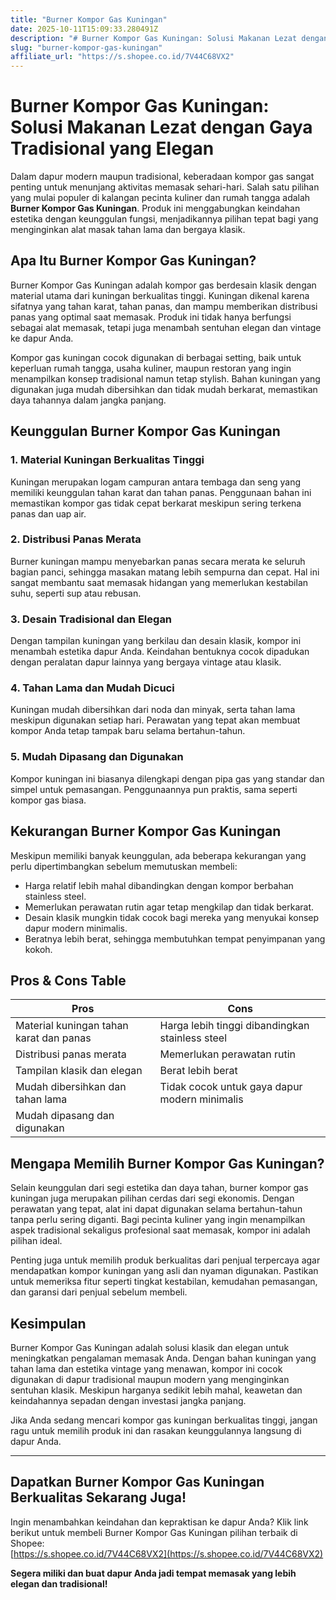 ```yaml
---
title: "Burner Kompor Gas Kuningan"
date: 2025-10-11T15:09:33.280491Z
description: "# Burner Kompor Gas Kuningan: Solusi Makanan Lezat dengan Gaya Tradisional yang Elegan..."
slug: "burner-kompor-gas-kuningan"
affiliate_url: "https://s.shopee.co.id/7V44C68VX2"
---
```

# Burner Kompor Gas Kuningan: Solusi Makanan Lezat dengan Gaya Tradisional yang Elegan

Dalam dapur modern maupun tradisional, keberadaan kompor gas sangat penting untuk menunjang aktivitas memasak sehari-hari. Salah satu pilihan yang mulai populer di kalangan pecinta kuliner dan rumah tangga adalah **Burner Kompor Gas Kuningan**. Produk ini menggabungkan keindahan estetika dengan keunggulan fungsi, menjadikannya pilihan tepat bagi yang menginginkan alat masak tahan lama dan bergaya klasik.

## Apa Itu Burner Kompor Gas Kuningan?

Burner Kompor Gas Kuningan adalah kompor gas berdesain klasik dengan material utama dari kuningan berkualitas tinggi. Kuningan dikenal karena sifatnya yang tahan karat, tahan panas, dan mampu memberikan distribusi panas yang optimal saat memasak. Produk ini tidak hanya berfungsi sebagai alat memasak, tetapi juga menambah sentuhan elegan dan vintage ke dapur Anda.

Kompor gas kuningan cocok digunakan di berbagai setting, baik untuk keperluan rumah tangga, usaha kuliner, maupun restoran yang ingin menampilkan konsep tradisional namun tetap stylish. Bahan kuningan yang digunakan juga mudah dibersihkan dan tidak mudah berkarat, memastikan daya tahannya dalam jangka panjang.

## Keunggulan Burner Kompor Gas Kuningan

### 1. Material Kuningan Berkualitas Tinggi

Kuningan merupakan logam campuran antara tembaga dan seng yang memiliki keunggulan tahan karat dan tahan panas. Penggunaan bahan ini memastikan kompor gas tidak cepat berkarat meskipun sering terkena panas dan uap air.

### 2. Distribusi Panas Merata

Burner kuningan mampu menyebarkan panas secara merata ke seluruh bagian panci, sehingga masakan matang lebih sempurna dan cepat. Hal ini sangat membantu saat memasak hidangan yang memerlukan kestabilan suhu, seperti sup atau rebusan.

### 3. Desain Tradisional dan Elegan

Dengan tampilan kuningan yang berkilau dan desain klasik, kompor ini menambah estetika dapur Anda. Keindahan bentuknya cocok dipadukan dengan peralatan dapur lainnya yang bergaya vintage atau klasik.

### 4. Tahan Lama dan Mudah Dicuci

Kuningan mudah dibersihkan dari noda dan minyak, serta tahan lama meskipun digunakan setiap hari. Perawatan yang tepat akan membuat kompor Anda tetap tampak baru selama bertahun-tahun.

### 5. Mudah Dipasang dan Digunakan

Kompor kuningan ini biasanya dilengkapi dengan pipa gas yang standar dan simpel untuk pemasangan. Penggunaannya pun praktis, sama seperti kompor gas biasa.

## Kekurangan Burner Kompor Gas Kuningan

Meskipun memiliki banyak keunggulan, ada beberapa kekurangan yang perlu dipertimbangkan sebelum memutuskan membeli:

- Harga relatif lebih mahal dibandingkan dengan kompor berbahan stainless steel.
- Memerlukan perawatan rutin agar tetap mengkilap dan tidak berkarat.
- Desain klasik mungkin tidak cocok bagi mereka yang menyukai konsep dapur modern minimalis.
- Beratnya lebih berat, sehingga membutuhkan tempat penyimpanan yang kokoh.

## Pros & Cons Table

| Pros                                              | Cons                                             |
|---------------------------------------------------|--------------------------------------------------|
| Material kuningan tahan karat dan panas          | Harga lebih tinggi dibandingkan stainless steel|
| Distribusi panas merata                          | Memerlukan perawatan rutin                     |
| Tampilan klasik dan elegan                       | Berat lebih berat                             |
| Mudah dibersihkan dan tahan lama               | Tidak cocok untuk gaya dapur modern minimalis |
| Mudah dipasang dan digunakan                     |                                              |

## Mengapa Memilih Burner Kompor Gas Kuningan?

Selain keunggulan dari segi estetika dan daya tahan, burner kompor gas kuningan juga merupakan pilihan cerdas dari segi ekonomis. Dengan perawatan yang tepat, alat ini dapat digunakan selama bertahun-tahun tanpa perlu sering diganti. Bagi pecinta kuliner yang ingin menampilkan aspek tradisional sekaligus profesional saat memasak, kompor ini adalah pilihan ideal.

Penting juga untuk memilih produk berkualitas dari penjual terpercaya agar mendapatkan kompor kuningan yang asli dan nyaman digunakan. Pastikan untuk memeriksa fitur seperti tingkat kestabilan, kemudahan pemasangan, dan garansi dari penjual sebelum membeli.

## Kesimpulan

Burner Kompor Gas Kuningan adalah solusi klasik dan elegan untuk meningkatkan pengalaman memasak Anda. Dengan bahan kuningan yang tahan lama dan estetika vintage yang menawan, kompor ini cocok digunakan di dapur tradisional maupun modern yang menginginkan sentuhan klasik. Meskipun harganya sedikit lebih mahal, keawetan dan keindahannya sepadan dengan investasi jangka panjang.

Jika Anda sedang mencari kompor gas kuningan berkualitas tinggi, jangan ragu untuk memilih produk ini dan rasakan keunggulannya langsung di dapur Anda.

---

## Dapatkan Burner Kompor Gas Kuningan Berkualitas Sekarang Juga!

Ingin menambahkan keindahan dan kepraktisan ke dapur Anda? Klik link berikut untuk membeli Burner Kompor Gas Kuningan pilihan terbaik di Shopee:  
[https://s.shopee.co.id/7V44C68VX2](https://s.shopee.co.id/7V44C68VX2)

**Segera miliki dan buat dapur Anda jadi tempat memasak yang lebih elegan dan tradisional!**